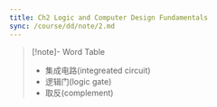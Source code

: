 ```yaml
---
title: Ch2 Logic and Computer Design Fundamentals
sync: /course/dd/note/2.md
---
```


>[!note]- Word Table
> - 集成电路(integreated circuit)
> - 逻辑门(logic gate)
> - 取反(complement)

